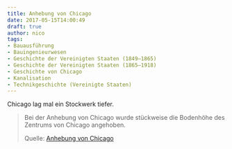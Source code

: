 ```yaml
---
title: Anhebung von Chicago
date: 2017-05-15T14:00:49
draft: true
author: nico
tags: 
- Bauausführung
- Bauingenieurwesen
- Geschichte der Vereinigten Staaten (1849–1865)
- Geschichte der Vereinigten Staaten (1865–1918)
- Geschichte von Chicago
- Kanalisation
- Technikgeschichte (Vereinigte Staaten)
---
```


Chicago lag mal ein Stockwerk tiefer.

> Bei der Anhebung von Chicago wurde stückweise die Bodenhöhe des Zentrums von
> Chicago angehoben.
>
> Quelle: [Anhebung von Chicago](https://de.wikipedia.org/wiki/Anhebung_von_Chicago)
